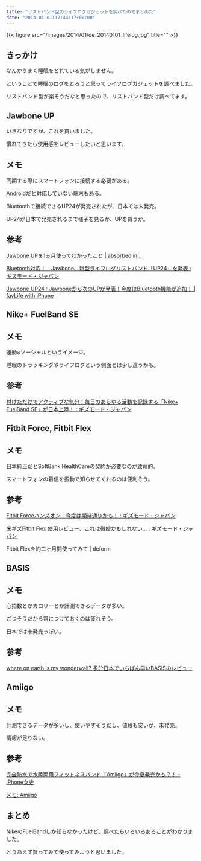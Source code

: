```yaml
---
title: "リストバンド型のライフログガジェットを調べたのでまとめた"
date: "2014-01-01T17:44:17+00:00"
---
```


{{< figure src="/images/2014/01/de_20140101_lifelog.jpg" title="" >}}

## きっかけ

なんかうまく睡眠をとれている気がしません。

ということで睡眠のログをとろうと思ってライフログガジェットを調べました。

リストバンド型が楽そうだなと思ったので、リストバンド型だけ調べてます。

## Jawbone UP

いきなりですが、これを買いました。

慣れてきたら使用感をレビューしたいと思います。 

## メモ

同期する際にスマートフォンに接続する必要がある。

Androidだと対応していない端末もある。

Bluetoothで接続できるUP24が発売されたが、日本では未発売。

UP24が日本で発売されるまで様子を見るか、UPを買うか。

## 参考

[Jawbone UPを1ヵ月使ってわかったこと | absorbed in&#8230;](http://hirsky.com/588.html)

[Bluetooth対応！　Jawbone、新型ライフログリストバンド「UP24」を発表 : ギズモード・ジャパン](http://www.gizmodo.jp/2013/11/jawboneup24bluetooth.html)

[Jawbone UP24 : Jawboneから次のUPが発表！今度はBluetooth機能が追加！ | favLife with iPhone](http://www.favlife.com/archives/16755)

## Nike+ FuelBand SE

## メモ

運動×ソーシャルというイメージ。

睡眠のトラッキングやライフログという側面とは少し違うかも。

## 参考

[付けただけでアクティブな気分！毎日のあらゆる活動を記録する「Nike+ FuelBand SE」が日本上陸！ : ギズモード・ジャパン](http://www.gizmodo.jp/2013/11/nike_fuelband_se_2.html)

## Fitbit Force, Fitbit Flex

## メモ

日本純正だとSoftBank HealthCareの契約が必要なのが致命的。

スマートフォンの着信を振動で知らせてくれるのは便利そう。

## 参考

[Fitbit Forceハンズオン：今度は期待通りかも！ : ギズモード・ジャパン](http://www.gizmodo.jp/2013/10/fitbit_force.html)

[米ギズFitbit Flex 使用レビュー、これは微妙かもしれない&#8230; : ギズモード・ジャパン](http://www.gizmodo.jp/2013/05/fitbit_flex.html)

Fitbit Flexを約二ヶ月間使ってみて | deform

## BASIS

## メモ

心拍数とかカロリーとか計測できるデータが多い。

ごつそうだから常につけておくのは疲れそう。

日本では未発売っぽい。

## 参考

[where on earth is my wonderwall? 多分日本でいちばん早いBASISのレビュー](http://qwerty1234567890.blog116.fc2.com/blog-entry-319.html)

## Amiigo

## メモ

計測できるデータが多いし、使いやすそうだし、値段も安いが、未発売。

情報が足りない。

## 参考

[完全防水で水陸両用フィットネスバンド「Amiigo」が今夏発売かも？！ - iPhone女史](http://www.iphone-girl.jp/2013/06/273902/)

[メモ: Amiigo](http://hcondo2000.blogspot.jp/search/label/Amiigo)

## まとめ

NikeのFuelBandしか知らなかったけど、調べたらいろいろあることがわかりました。

とりあえず買ってみて使ってみようと思いました。
